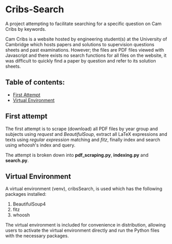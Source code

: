 # Cribs-Search
A project attempting to facilitate searching for a specific question on Cam Cribs by keywords.

Cam Cribs is a website hosted by engineering student(s) at the University of Cambridge which hosts papers and solutions to supervision questions sheets and past examinations. However; the files are PDF files viewed with Javascript and there exists no search functions for all files on the website, it was difficult to quickly find a paper by question and refer to its solution sheets.

## Table of contents:
- [First Attempt](#first-attempt)
- [Virtual Environment](#virtual-environment)

## First attempt

The first attempt is to scrape (download) all PDF files by year group and subjects using *request* and *BeautifulSoup*, extract all LaTeX expressions and texts using *regular expression* matching and *fitz*, finally index and search using *whoosh*'s index and query.

The attempt is broken down into **pdf_scraping.py**, **indexing.py** and **search.py**.

## Virtual Environment

A virtual environment (venv), cribsSearch, is used which has the following packages installed:
1. BeautifulSoup4
2. fitz
3. whoosh

The virtual environment is included for convenience in distribution, allowing users to activate the virtual environment directly and run the Python files with the necessary packages.